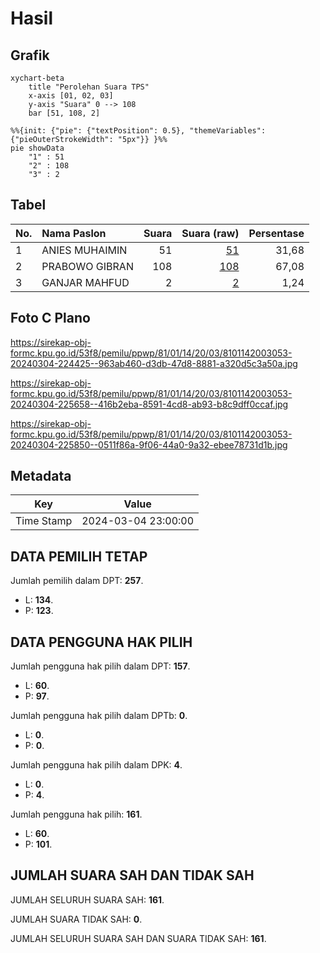 # Hasil

## Grafik

```mermaid
xychart-beta
    title "Perolehan Suara TPS"
    x-axis [01, 02, 03]
    y-axis "Suara" 0 --> 108
    bar [51, 108, 2]
```

```mermaid
%%{init: {"pie": {"textPosition": 0.5}, "themeVariables": {"pieOuterStrokeWidth": "5px"}} }%%
pie showData
    "1" : 51
    "2" : 108
    "3" : 2
```

## Tabel

| No. | Nama Paslon    | Suara | Suara (raw) | Persentase |
|:--- |:-------------- | -----:| -----------:| ----------:|
| 1   | ANIES MUHAIMIN | 51    | [51][p-1]   | 31,68      |
| 2   | PRABOWO GIBRAN | 108   | [108][p-2]  | 67,08      |
| 3   | GANJAR MAHFUD  | 2     | [2][p-3]    | 1,24       |


[p-1]: https://github.com/gigit-pemilu/pemilu-2024-81-maluku/blob/main/pilpres/hitung-suara/sub/81-maluku/sub/01-maluku-tengah/sub/14-salahutu/sub/2003-tulehu/sub/053-tps/sub/paslon-1.txt
[p-2]: https://github.com/gigit-pemilu/pemilu-2024-81-maluku/blob/main/pilpres/hitung-suara/sub/81-maluku/sub/01-maluku-tengah/sub/14-salahutu/sub/2003-tulehu/sub/053-tps/sub/paslon-2.txt
[p-3]: https://github.com/gigit-pemilu/pemilu-2024-81-maluku/blob/main/pilpres/hitung-suara/sub/81-maluku/sub/01-maluku-tengah/sub/14-salahutu/sub/2003-tulehu/sub/053-tps/sub/paslon-3.txt

## Foto C Plano

https://sirekap-obj-formc.kpu.go.id/53f8/pemilu/ppwp/81/01/14/20/03/8101142003053-20240304-224425--963ab460-d3db-47d8-8881-a320d5c3a50a.jpg

https://sirekap-obj-formc.kpu.go.id/53f8/pemilu/ppwp/81/01/14/20/03/8101142003053-20240304-225658--416b2eba-8591-4cd8-ab93-b8c9dff0ccaf.jpg

https://sirekap-obj-formc.kpu.go.id/53f8/pemilu/ppwp/81/01/14/20/03/8101142003053-20240304-225850--0511f86a-9f06-44a0-9a32-ebee78731d1b.jpg


## Metadata

| Key        | Value               |
| ---------- | ------------------- |
| Time Stamp | 2024-03-04 23:00:00 |


## DATA PEMILIH TETAP

Jumlah pemilih dalam DPT: **257**.
 * L: **134**.
 * P: **123**.

## DATA PENGGUNA HAK PILIH

Jumlah pengguna hak pilih dalam DPT: **157**.
 * L: **60**.
 * P: **97**.

Jumlah pengguna hak pilih dalam DPTb: **0**.
 * L: **0**.
 * P: **0**.

Jumlah pengguna hak pilih dalam DPK: **4**.
 * L: **0**.
 * P: **4**.

Jumlah pengguna hak pilih: **161**.
 * L: **60**.
 * P: **101**.

## JUMLAH SUARA SAH DAN TIDAK SAH

JUMLAH SELURUH SUARA SAH: **161**.

JUMLAH SUARA TIDAK SAH: **0**.

JUMLAH SELURUH SUARA SAH DAN SUARA TIDAK SAH: **161**.


